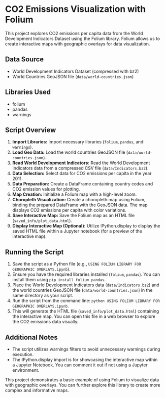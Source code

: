 # CO2 Emissions Visualization with Folium

This project explores CO2 emissions per capita data from the World Development Indicators Dataset using the Folium library. Folium allows us to create interactive maps with geographic overlays for data visualization.

## Data Source

* World Development Indicators Dataset (compressed with bz2)
* World Countries GeoJSON file (`data/world-countries.json`)

## Libraries Used

* folium
* pandas
* warnings

## Script Overview

1. **Import Libraries:** Import necessary libraries (`folium`, `pandas`, and `warnings`).
2. **Load Geo Data:** Load the world countries GeoJSON file (`data/world-countries.json`).
3. **Read World Development Indicators:** Read the World Development Indicators data from a compressed CSV file (`data/Indicators.bz2`).
4. **Data Selection:** Select data for CO2 emissions per capita in the year 2011.
5. **Data Preparation:** Create a DataFrame containing country codes and CO2 emission values for plotting.
6. **Map Creation:** Initialize a Folium map with a high-level zoom.
7. **Choropleth Visualization:** Create a choropleth map using Folium, binding the prepared DataFrame with the GeoJSON data. The map displays CO2 emissions per capita with color variations.
8. **Save Interactive Map:** Save the Folium map as an HTML file (`saved_info/plot_data.html`).
9. **Display Interactive Map (Optional):** Utilize IPython.display to display the saved HTML file within a Jupyter notebook (for a preview of the interactive map).

## Running the Script

1. Save the script as a Python file (e.g., `USING FOLIUM LIBRARY FOR GEOGRAPHIC OVERLAYS.ipynb`).
2. Ensure you have the required libraries installed (`folium`, `pandas`). You can install them using `pip install folium pandas`.
3. Place the World Development Indicators data (`data/Indicators.bz2`) and the world countries GeoJSON file (`data/world-countries.json`) in the same directory as your script.
4. Run the script from the command line: `python USING FOLIUM LIBRARY FOR GEOGRAPHIC OVERLAYS.ipynb`.
5. This will generate the HTML file (`saved_info/plot_data.html`) containing the interactive map. You can open this file in a web browser to explore the CO2 emissions data visually.

## Additional Notes

* The script utilizes warnings filters to avoid unnecessary warnings during execution.
* The IPython.display import is for showcasing the interactive map within a Jupyter Notebook. You can comment it out if not using a Jupyter environment.

This project demonstrates a basic example of using Folium to visualize data with geographic overlays. You can further explore this library to create more complex and informative maps.

